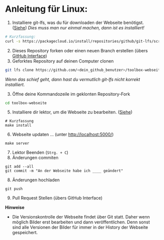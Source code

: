 Anleitung für Linux:
===========

1. Installiere git-lfs, was du für downloaden der Webseite benötigst.
([Siehe](https://github.com/ToolboxBodensee/toolbox-webseite/wiki/Grundlagen%3A-git-LFS))
*Dies muss man nur einmal machen, dann ist es installiert!*
```bash
# Kurzfassung:
curl -s https://packagecloud.io/install/repositories/github/git-lfs/script.deb.sh | sudo bash
```
2. Dieses Repository forken oder einen neuen Branch erstellen (übers [GitHub Interface](https://github.com/ToolboxBodensee/toolbox-webseite))
3. Geforktes Repository auf deinen Computer clonen
```bash 
git lfs clone https://github.com/<dein_github_benutzer>/toolbox-webseite.git
```
*Wenn das schief geht, dann hast du vermutlich git-lfs nicht korrekt installiert.*

3. Öffne deine Kommandozeile im geklonten Repository-Fork 
```bash
cd toolbox-webseite
```
5. Installiere dir lektor, um die Webseite zu bearbeiten. ([Siehe](https://github.com/ToolboxBodensee/toolbox-webseite/wiki/Grundlagen%3A-Lektor-CMS))
```
# Kurzfassung
make install
```

6. Webseite updaten ... (unter [http://localhost:5000/](http://localhost:5000/))
```
make server
```
7. Lektor Beenden (``Strg. + C``)
8. Änderungen commiten 
```
git add --all
git commit -m "An der Webseite habe ich ____ geändert"

```
8. Änderungen hochladen
```
git push
```
9. Pull Request Stellen (übers GitHub Interface)


**Hinweise**
-  Die Versionskontrolle der Webseite findet über Git statt. Daher wenn möglich Bilder erst
bearbeiten und dann veröffentlichen. Denn sonst sind alle Versionen der Bilder für immer in der History der Webseite gespeichert. 
